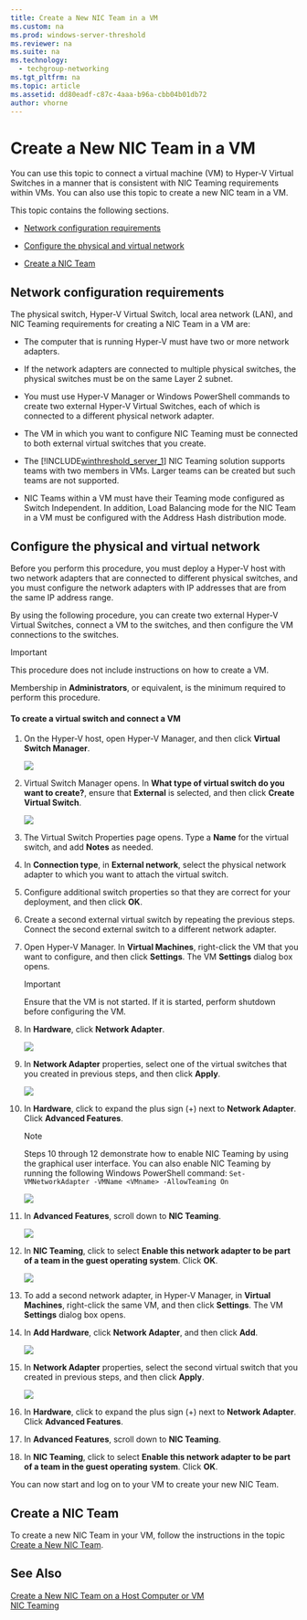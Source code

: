 ```yaml
---
title: Create a New NIC Team in a VM
ms.custom: na
ms.prod: windows-server-threshold
ms.reviewer: na
ms.suite: na
ms.technology: 
  - techgroup-networking
ms.tgt_pltfrm: na
ms.topic: article
ms.assetid: dd80eadf-c87c-4aaa-b96a-cbb04b01db72
author: vhorne
---
```

# Create a New NIC Team in a VM
You can use this topic to connect a virtual machine \(VM\) to Hyper\-V Virtual Switches in a manner that is consistent with NIC Teaming requirements within VMs. You can also use this topic to create a new NIC team in a VM.  
  
This topic contains the following sections.  
  
-   [Network configuration requirements](#bkmk_network)  
  
-   [Configure the physical and virtual network](#bkmk_configure)  
  
-   [Create a NIC Team](#bkmk_new)  
  
## <a name="bkmk_network"></a>Network configuration requirements  
The physical switch, Hyper\-V Virtual Switch, local area network \(LAN\), and NIC Teaming requirements for creating a NIC Team in a VM are:  
  
-   The computer that is running Hyper\-V must have two or more network adapters.  
  
-   If the network adapters are connected to multiple physical switches, the physical switches must be on the same Layer 2 subnet.  
  
-   You must use Hyper\-V Manager or Windows PowerShell commands to create two external Hyper\-V Virtual Switches, each of which is connected to a different physical network adapter.  
  
-   The VM in which you want to configure NIC Teaming must be connected to both external virtual switches that you create.  
  
-   The [!INCLUDE[winthreshold_server_1](../Token/winthreshold_server_1_md.md)] NIC Teaming solution supports teams with two members in VMs. Larger teams can be created but such teams are not supported.  
  
-   NIC Teams within a VM must have their Teaming mode configured as Switch Independent. In addition, Load Balancing mode for the NIC Team in a VM must be configured with the Address Hash distribution mode.  
  
## <a name="bkmk_configure"></a>Configure the physical and virtual network  
Before you perform this procedure, you must deploy a Hyper\-V host with two network adapters that are connected to different physical switches, and you must configure the network adapters with IP addresses that are from the same IP address range.  
  
By using the following procedure, you can create two external Hyper\-V Virtual Switches, connect a VM to the switches, and then configure the VM connections to the switches.  
  
> [!IMPORTANT]  
> This procedure does not include instructions on how to create a VM.  
  
Membership in **Administrators**, or equivalent, is the minimum required to perform this procedure.  
  
#### To create a virtual switch and connect a VM  
  
1.  On the Hyper\-V host, open Hyper\-V Manager, and then click **Virtual Switch Manager**.  
  
    ![](../Image/nict_hv.jpg)  
  
2.  Virtual Switch Manager opens. In **What type of virtual switch do you want to create?**, ensure that **External** is selected, and then click **Create Virtual Switch**.  
  
    ![](../Image/nict_hv_02.jpg)  
  
3.  The Virtual Switch Properties page opens. Type a **Name** for the virtual switch, and add **Notes** as needed.  
  
4.  In **Connection type**, in **External network**, select the physical network adapter to which you want to attach the virtual switch.  
  
5.  Configure additional switch properties so that they are correct for your deployment, and then click **OK**.  
  
6.  Create a second external virtual switch by repeating the previous steps. Connect the second external switch to a different network adapter.  
  
7.  Open Hyper\-V Manager. In **Virtual Machines**, right\-click the VM that you want to configure, and then click **Settings**. The VM **Settings** dialog box opens.  
  
    > [!IMPORTANT]  
    > Ensure that the VM is not started. If it is started, perform shutdown before configuring the VM.  
  
8.  In **Hardware**, click **Network Adapter**.  
  
    ![](../Image/nict_hvs_01.jpg)  
  
9. In **Network Adapter** properties, select one of the virtual switches that you created in previous steps, and then click **Apply**.  
  
    ![](../Image/nict_hvs_02.jpg)  
  
10. In **Hardware**, click to expand the plus sign \(\+\) next to **Network Adapter**. Click **Advanced Features**.  
  
    > [!NOTE]  
    > Steps 10 through 12 demonstrate how to enable NIC Teaming by using the graphical user interface. You can also enable NIC Teaming by running the following Windows PowerShell command: `Set-VMNetworkAdapter -VMName <VMname> -AllowTeaming On`  
  
    ![](../Image/nict_hvs_03.jpg)  
  
11. In **Advanced Features**, scroll down to **NIC Teaming**.  
  
    ![](../Image/nict_hvs_04.jpg)  
  
12. In **NIC Teaming**, click to select **Enable this network adapter to be part of a team in the guest operating system**. Click **OK**.  
  
    ![](../Image/nict_hvs_05.jpg)  
  
13. To add a second network adapter, in Hyper\-V Manager, in **Virtual Machines**, right\-click the same VM, and then click **Settings**. The VM **Settings** dialog box opens.  
  
14. In **Add Hardware**, click **Network Adapter**, and then click **Add**.  
  
    ![](../Image/nict_hvs_06.jpg)  
  
15. In **Network Adapter** properties, select the second virtual switch that you created in previous steps, and then click **Apply**.  
  
    ![](../Image/nict_hvs_07.jpg)  
  
16. In **Hardware**, click to expand the plus sign \(\+\) next to **Network Adapter**. Click **Advanced Features**.  
  
17. In **Advanced Features**, scroll down to **NIC Teaming**.  
  
18. In **NIC Teaming**, click to select **Enable this network adapter to be part of a team in the guest operating system**. Click **OK**.  
  
You can now start and log on to your VM to create your new NIC Team.  
  
## <a name="bkmk_new"></a>Create a  NIC Team  
To create a new NIC Team in your VM, follow the instructions in the topic [Create a New NIC Team](../Topic/Create-a-New-NIC-Team.md).  
  
## See Also  
[Create a New NIC Team on a Host Computer or VM](../Topic/Create-a-New-NIC-Team-on-a-Host-Computer-or-VM.md)  
[NIC Teaming](../Topic/NIC-Teaming.md)  
  
